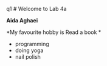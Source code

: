 q1 # Welcome to Lab 4a 

**Aida Aghaei**

*My favourite hobby is Read a book *

- programming
- doing yoga
- nail polish

